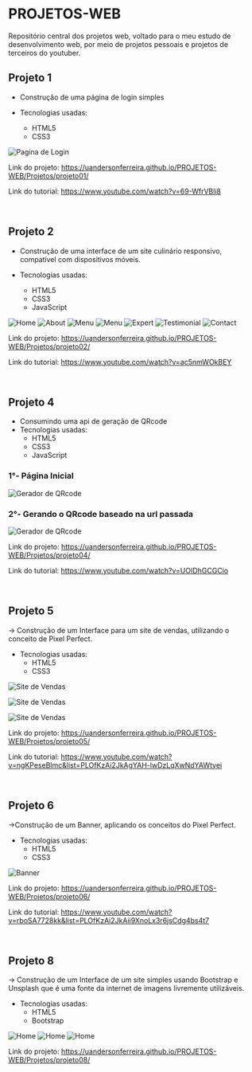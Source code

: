 # PROJETOS-WEB
 Repositório central dos projetos web, voltado para o meu estudo de desenvolvimento web, por meio de projetos pessoais e projetos de terceiros do youtuber.


 ## Projeto 1

- Construção de uma página de login simples
  
- Tecnologias usadas: 
   - HTML5
   - CSS3


![Pagina de Login](Imagens-projects/projeto1.png)

Link do projeto: https://uandersonferreira.github.io/PROJETOS-WEB/Projetos/projeto01/

Link do tutorial: https://www.youtube.com/watch?v=69-WfrVBli8 

<br/>

 ## Projeto 2

- Construção de uma interface de um site culinário responsivo, compatível com dispositivos móveis.
  
- Tecnologias usadas: 
   - HTML5
   - CSS3
   - JavaScript


![Home](Imagens-projects/projeto2-1.png)
![About](Imagens-projects/projeto2-2.png)
![Menu](Imagens-projects/projeto2-3.png)
![Menu](Imagens-projects/projeto2-4.png)
![Expert](Imagens-projects/projeto2-5.png)
![Testimonial](Imagens-projects/projeto2-6.png)
![Contact](Imagens-projects/projeto2-7.png)

Link do projeto: https://uandersonferreira.github.io/PROJETOS-WEB/Projetos/projeto02/


Link do tutorial: https://www.youtube.com/watch?v=ac5nmWOkBEY

<br/>

## Projeto 4

- Consumindo uma api de geração de QRcode
- Tecnologias usadas: 
   - HTML5
   - CSS3
   - JavaScript

### 1°- Página Inicial
![Gerador de QRcode](Imagens-projects/proejeto4-1.png)

### 2°- Gerando o QRcode baseado na url passada
![Gerador de QRcode](Imagens-projects/projeto4-2.png)

Link do projeto: https://uandersonferreira.github.io/PROJETOS-WEB/Projetos/projeto04/

Link do tutorial: https://www.youtube.com/watch?v=UOIDhGCGCio


<br/>

## Projeto 5

-> Construção de um Interface para um site de vendas, utilizando o conceito de Pixel Perfect.

- Tecnologias usadas: 
   - HTML5
   - CSS3

![Site de Vendas](Imagens-projects/projeto5-1.png)

![Site de Vendas](Imagens-projects/proejto5-2.png)

![Site de Vendas](Imagens-projects/projeto5-3.png)


Link do projeto: https://uandersonferreira.github.io/PROJETOS-WEB/Projetos/projeto05/

Link do tutorial: https://www.youtube.com/watch?v=ngKPeseBlmc&list=PLOfKzAi2JkAgYAH-lwDzLqXwNdYAWtyei


<br/>

## Projeto 6

->Construção de um Banner, aplicando os conceitos do Pixel Perfect.

- Tecnologias usadas: 
   - HTML5
   - CSS3
   

![Banner](Imagens-projects/projeto6.png)


Link do projeto: https://uandersonferreira.github.io/PROJETOS-WEB/Projetos/projeto06/

Link do tutorial: https://www.youtube.com/watch?v=rboSA7728kk&list=PLOfKzAi2JkAii9XnoLx3r6jsCdg4bs4t7


<br/>

## Projeto 8

-> Construção de um Interface de um site simples usando Bootstrap e Unsplash que é uma fonte da internet de imagens livremente utilizáveis. 

- Tecnologias usadas: 
   - HTML5
   - Bootstrap
   
   

![Home](Imagens-projects/projeto8-1.png)
![Home](Imagens-projects/projeto8-2.png)
![Home](Imagens-projects/projeto8-3.png)


Link do projeto: https://uandersonferreira.github.io/PROJETOS-WEB/Projetos/projeto08/










